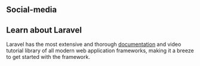 ## Social-media

## Learn about Laravel

Laravel has the most extensive and thorough [documentation](https://laravel.com/docs) and video tutorial library of all modern web application frameworks, making it a breeze to get started with the framework.
